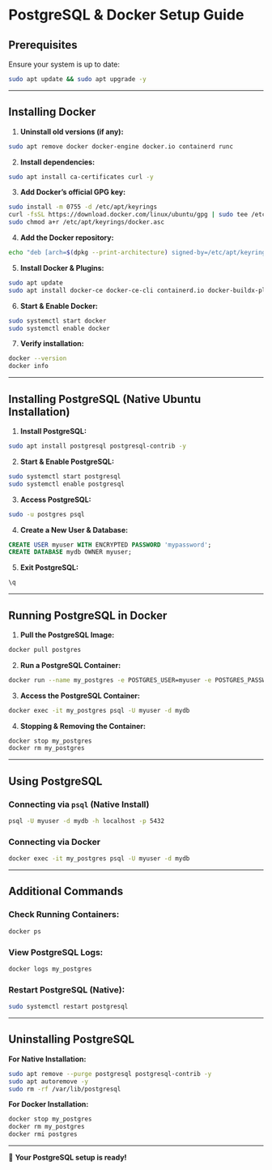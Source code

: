 # PostgreSQL & Docker Setup Guide

## Prerequisites
Ensure your system is up to date:
```bash
sudo apt update && sudo apt upgrade -y
```

---

## Installing Docker

1. **Uninstall old versions (if any):**
```bash
sudo apt remove docker docker-engine docker.io containerd runc
```

2. **Install dependencies:**
```bash
sudo apt install ca-certificates curl -y
```

3. **Add Docker’s official GPG key:**
```bash
sudo install -m 0755 -d /etc/apt/keyrings
curl -fsSL https://download.docker.com/linux/ubuntu/gpg | sudo tee /etc/apt/keyrings/docker.asc > /dev/null
sudo chmod a+r /etc/apt/keyrings/docker.asc
```

4. **Add the Docker repository:**
```bash
echo "deb [arch=$(dpkg --print-architecture) signed-by=/etc/apt/keyrings/docker.asc] https://download.docker.com/linux/ubuntu $(lsb_release -cs) stable" | sudo tee /etc/apt/sources.list.d/docker.list > /dev/null
```

5. **Install Docker & Plugins:**
```bash
sudo apt update
sudo apt install docker-ce docker-ce-cli containerd.io docker-buildx-plugin docker-compose-plugin -y
```

6. **Start & Enable Docker:**
```bash
sudo systemctl start docker
sudo systemctl enable docker
```

7. **Verify installation:**
```bash
docker --version
docker info
```

---

## Installing PostgreSQL (Native Ubuntu Installation)

1. **Install PostgreSQL:**
```bash
sudo apt install postgresql postgresql-contrib -y
```

2. **Start & Enable PostgreSQL:**
```bash
sudo systemctl start postgresql
sudo systemctl enable postgresql
```

3. **Access PostgreSQL:**
```bash
sudo -u postgres psql
```

4. **Create a New User & Database:**
```sql
CREATE USER myuser WITH ENCRYPTED PASSWORD 'mypassword';
CREATE DATABASE mydb OWNER myuser;
```

5. **Exit PostgreSQL:**
```sql
\q
```

---

## Running PostgreSQL in Docker

1. **Pull the PostgreSQL Image:**
```bash
docker pull postgres
```

2. **Run a PostgreSQL Container:**
```bash
docker run --name my_postgres -e POSTGRES_USER=myuser -e POSTGRES_PASSWORD=mypassword -e POSTGRES_DB=mydb -p 5432:5432 -d postgres
```

3. **Access the PostgreSQL Container:**
```bash
docker exec -it my_postgres psql -U myuser -d mydb
```

4. **Stopping & Removing the Container:**
```bash
docker stop my_postgres
docker rm my_postgres
```

---

## Using PostgreSQL

### Connecting via `psql` (Native Install)
```bash
psql -U myuser -d mydb -h localhost -p 5432
```

### Connecting via Docker
```bash
docker exec -it my_postgres psql -U myuser -d mydb
```

---

## Additional Commands

### Check Running Containers:
```bash
docker ps
```

### View PostgreSQL Logs:
```bash
docker logs my_postgres
```

### Restart PostgreSQL (Native):
```bash
sudo systemctl restart postgresql
```

---

## Uninstalling PostgreSQL

**For Native Installation:**
```bash
sudo apt remove --purge postgresql postgresql-contrib -y
sudo apt autoremove -y
sudo rm -rf /var/lib/postgresql
```

**For Docker Installation:**
```bash
docker stop my_postgres
docker rm my_postgres
docker rmi postgres
```

---

🚀 **Your PostgreSQL setup is ready!**
